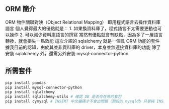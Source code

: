 ## ORM 簡介
ORM 物件關聯對映（Object Relational Mapping）
即用程式語言去操作資料庫語言
個人覺得最大的優點就是：
    1. 如果換資料庫了，程式語言不太需要更動也可以操作
    2. 可以減少資料庫語言的撰寫
當然有優點就會有缺點，因為多了一層語言轉換，就會損失一點效能
這次介紹的 sqlalchemy 就是一個具 ORM 功能的套件
據我目前的認知，由於其並非資料庫的 driver，本身並無連接資料庫的功能
除了安裝 sqlalchemy 外，還需另外安裝 mysql-connector-python

## 所需套件
```bash
pip install pandas
pip install mysql-connector-python
pip install sqlalchemy
pip install sqlalchemy-utils # 確認 DB 是否存在等的套包
pip install cymysql # INSERT 中文編碼才不會出問題（預設的 mysqldb 只單純 INSERT 英文資料沒問題）
```


